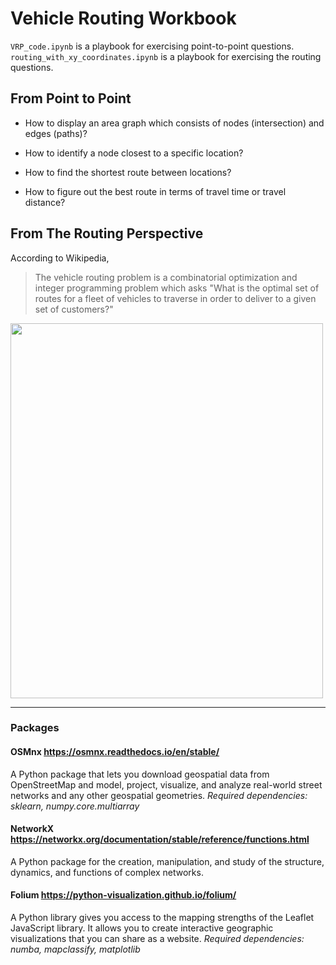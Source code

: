 # Vehicle Routing Workbook

`VRP_code.ipynb` is a playbook for exercising point-to-point questions.
`routing_with_xy_coordinates.ipynb` is a playbook for exercising the routing questions.

## From Point to Point 

- How to display an area graph which consists of nodes (intersection) and edges (paths)?

- How to identify a node closest to a specific location?

- How to find the shortest route between locations?

- How to figure out the best route in terms of travel time or travel distance?

## From The Routing Perspective

According to Wikipedia, 

> The vehicle routing problem is a combinatorial optimization and integer programming problem which asks "What is the optimal set of routes for a fleet of vehicles to traverse in order to deliver to a given set of customers?" 

<img src="https://www.researchgate.net/profile/El-Bouzekri-El-Idrissi-Adiba/publication/285712366/figure/fig1/AS:1128429042839552@1646049857004/The-Capacitated-Vehicle-Routing-Problem-Scheme-The-capacitated-vehicle-routing-problem.png" width="500" height="600"/>

___


### Packages

#### OSMnx https://osmnx.readthedocs.io/en/stable/
 A Python package that lets you download geospatial data from OpenStreetMap and model, project, visualize, and analyze real-world street networks and any other geospatial geometries. 
*Required dependencies: sklearn, numpy.core.multiarray*

#### NetworkX https://networkx.org/documentation/stable/reference/functions.html
A Python package for the creation, manipulation, and study of the structure, dynamics, and functions of complex networks.

#### Folium https://python-visualization.github.io/folium/
A Python library gives you access to the mapping strengths of the Leaflet JavaScript library. It allows you to create interactive geographic visualizations that you can share as a website.
*Required dependencies: numba, mapclassify, matplotlib*

